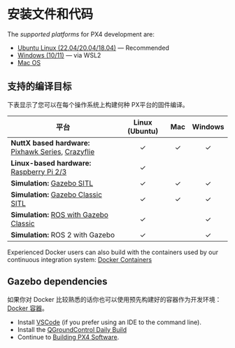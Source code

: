# 安装文件和代码

The _supported platforms_ for PX4 development are:

- [Ubuntu Linux (22.04/20.04/18.04)](../dev_setup/dev_env_linux_ubuntu.md) — Recommended
- [Windows (10/11)](../dev_setup/dev_env_windows_wsl.md) — via WSL2
- [Mac OS](../dev_setup/dev_env_mac.md)

## 支持的编译目标

下表显示了您可以在每个操作系统上构建何种 PX平台的固件编译。

| 平台                                                                                                                                                     | Linux (Ubuntu) |             Mac             |           Windows           |
| ------------------------------------------------------------------------------------------------------------------------------------------------------ | :-------------------------------: | :-------------------------: | :-------------------------: |
| **NuttX based hardware:** [Pixhawk Series](../flight_controller/pixhawk_series.md), [Crazyflie](../complete_vehicles_mc/crazyflie2.md) |    &check;    | &check; | &check; |
| **Linux-based hardware:** [Raspberry Pi 2/3](../flight_controller/raspberry_pi_navio2.md)                                              |    &check;    |                             |                             |
| **Simulation:** [Gazebo SITL](../sim_gazebo_gz/index.md)                                                                               |    &check;    | &check; | &check; |
| **Simulation:** [Gazebo Classic SITL](../sim_gazebo_classic/index.md)                                                                  |    &check;    | &check; | &check; |
| **Simulation:** [ROS with Gazebo Classic](../simulation/ros_interface.md)                                                              |    &check;    |                             | &check; |
| **Simulation:** ROS 2 with Gazebo                                                                                                      |    &check;    |                             | &check; |

Experienced Docker users can also build with the containers used by our continuous integration system: [Docker Containers](../test_and_ci/docker.md)

## Gazebo dependencies

如果你对 Docker 比较熟悉的话你也可以使用预先构建好的容器作为开发环境：<a href="../test_and_ci/docker.md">Docker 容器</a>。

- Install [VSCode](../dev_setup/vscode.md) (if you prefer using an IDE to the command line).
- Install the [QGroundControl Daily Build](../dev_setup/qgc_daily_build.md)
- Continue to [Building PX4 Software](../dev_setup/building_px4.md).
